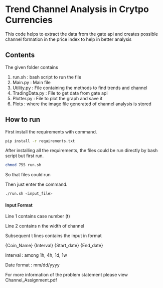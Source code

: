 # Trend Channel Analysis in Crytpo Currencies

This code helps to extract the data from the gate api and creates possible channel formation in the price index to help in better analysis

## Contents

The given folder contains 
1. run.sh : bash script to run the file
2. Main.py : Main file
3. Utility.py : File containing the methods to find trends and channel
4. TradingData.py : File to get data from gate api
5. Plotter.py : File to plot the graph and save it
6. Plots : where the image file generated of channel analysis is stored

## How to run 

First install the requirements with command. 

```bash 
pip install -r requirements.txt
```

After installing all the requirements, the files could be run directly by bash script but first run.

```bash 
chmod 755 run.sh
```

So that files could run

Then just enter the command. 

```bash 
./run.sh <input_file>
```

#### Input Format

Line 1 contains case number (t)

Line 2 contains n the width of channel

Subsequent t lines contains the input in format

{Coin_Name} {Interval} {Start_date} {End_date}

Interval : among 1h, 4h, 1d, 1w

Date format : mm/dd/yyyy

For more information of the problem statement please view Channel_Assignment.pdf
